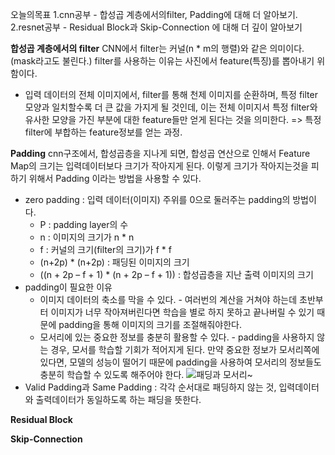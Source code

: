 오늘의목표
1.cnn공부 - 합성곱 계층에서의filter, Padding에 대해 더 알아보기.  
2.resnet공부 - Residual Block과 Skip-Connection 에 대해 더 깊이 알아보기

**합성곱 계층에서의 filter**
CNN에서 filter는 커널(n * m의 행렬)와 같은 의미이다. (mask라고도 불린다.)
filter를 사용하는 이유는 사진에서 feature(특징)를 뽑아내기 위함이다.
- 입력 데이터의 전체 이미지에서, filter를 통해 천제 이미지를 순환하며, 특정 filter모양과 일치할수록 더 큰 값을 가지게 될 것인데, 이는 전체 이미지서 특정 filter와 유사한 모양을 가진 부분에 대한 feature들만 얻게 된다는 것을 의미한다. => 특정 filter에 부합하는 feature정보를 얻는 과정.

**Padding**
cnn구조에서, 합성곱층을 지나게 되면, 합성곱 연산으로 인해서 Feature Map의 크기는 입력데이터보다 크기가 작아지게 된다. 이렇게 크기가 작아지는것을 피하기 위해서 Padding 이라는 방법을 사용할 수 있다.
- zero padding : 입력 데이터(이미지) 주위를 0으로 둘러주는 padding의 방법이다.
	- P : padding layer의 수
	- n : 이미지의 크기가 n * n
	- f : 커널의 크기(filter의 크기)가  f * f
	- (n+2p) * (n+2p) : 패딩된 이미지의 크기
	- ((n + 2p – f + 1) * (n + 2p – f + 1)) :  합성곱층을 지난 출력 이미지의 크기
- padding이 필요한 이유
	- 이미지 데이터의 축소를 막을 수 있다. -  여러번의 계산을 거쳐야 하는데 초반부터 이미지가 너무 작아져버린다면 학습을 별로 하지 못하고 끝나버릴 수 있기 때문에 padding을 통해 이미지의 크기를 조절해줘야한다.
	- 모서리에 있는 중요한 정보를 충분히 활용할 수 있다. - padding을 사용하지 않는 경우, 모서를 학습할 기회가 적어지게 된다. 만약 중요한 정보가 모서리쪽에 있다면, 모델의 성능이 떨어기 때문에 padding을 사용하여 모서리의 정보들도 충분히 학습할 수 있도록 해주어야 한다. 
	![패딩과 모서리~](https://ejkiwi.github.io/lib/media/CNN_Padding_Edge.png)
- Valid Padding과 Same Padding : 각각 순서대로 패딩하지 않는 것, 입력데이터와 출력데이터가 동일하도록 하는 패딩을 뜻한다.

**Residual Block**

**Skip-Connection**